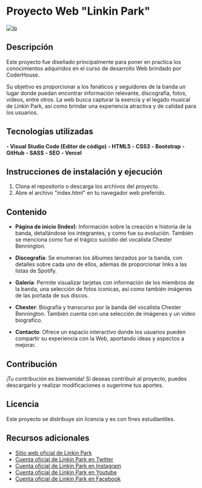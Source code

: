 # Proyecto Web "Linkin Park"

[![lp](https://logodix.com/logo/1255854.jpg "lp")](https://logodix.com/logo/1255854.jpg "lp")

## Descripción

Este proyecto fue diseñado principalmente para poner en practica los conocimientos adquiridos en el curso de desarrollo Web brindado por CoderHouse.

Su objetivo es proporcionar a los fanáticos y seguidores de la banda un lugar donde puedan encontrar información relevante, discografía, fotos, videos, entre otros. La web busca capturar la esencia y el legado musical de Linkin Park, así como brindar una experiencia atractiva y de calidad para los usuarios.

## Tecnologías utilizadas

**- Visual Studio Code (Editor de código)**
**- HTML5**
**- CSS3**
**- Bootstrap**
**- GitHub**
**- SASS**
**- SEO**
**- Vercel**

## Instrucciones de instalación y ejecución

1. Clona el repositorio o descarga los archivos del proyecto.
2. Abre el archivo "index.html" en tu navegador web preferido.

## Contenido

- **Página de inicio (Index)**: Información sobre la creación e historia de la banda, detallándose los integrantes, y como fue su evolución. También se menciona como fue el trágico suicidio del vocalista Chester Bennington.

- **Discografía**: Se enumeran los álbumes lanzados por la banda, con detalles sobre cada uno de ellos, ademas de proporcionar links a las listas de Spotify.

- **Galería**: Permite visualizar tarjetas con información de los miembros de la banda, una selección de fotos iconicas, así como también imágenes de las portada de sus discos.

- **Chester**: Biografía y transcurso por la banda del vocalista Chester Bennington. También cuenta con una selección de imágenes y un video biografico.


- **Contacto**: Ofrece un espacio interactivo donde los usuarios pueden compartir su experiencia con la Web, aportando ideas y aspectos a mejorar.

## Contribución

¡Tu contribución es bienvenida! Si deseas contribuir al proyecto, puedes descargarlo y realizar modificaciones o sugerirme tus aportes.

## Licencia

Este proyecto se distribuye sin licencia y es con fines estudiantiles. 

## Recursos adicionales

- [Sitio web oficial de Linkin Park](https://www.linkinpark.com/)
- [Cuenta oficial de Linkin Park en Twitter](https://twitter.com/linkinpark)
- [Cuenta oficial de Linkin Park en Instagram](https://www.instagram.com/linkinpark/)
- [Cuenta oficial de Linkin Park en Youtube](https://www.youtube.com/linkinpark)
- [Cuenta oficial de Linkin Park en Facebook](https://es-la.facebook.com/linkinpark/")